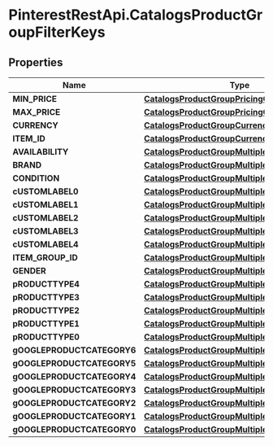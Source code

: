 # PinterestRestApi.CatalogsProductGroupFilterKeys

## Properties

Name | Type | Description | Notes
------------ | ------------- | ------------- | -------------
**MIN_PRICE** | [**CatalogsProductGroupPricingCriteria**](.md) |  | 
**MAX_PRICE** | [**CatalogsProductGroupPricingCriteria**](.md) |  | 
**CURRENCY** | [**CatalogsProductGroupCurrencyCriteria**](.md) |  | 
**ITEM_ID** | [**CatalogsProductGroupCurrencyCriteria**](.md) |  | 
**AVAILABILITY** | [**CatalogsProductGroupMultipleStringCriteria**](.md) |  | 
**BRAND** | [**CatalogsProductGroupMultipleStringCriteria**](.md) |  | 
**CONDITION** | [**CatalogsProductGroupMultipleStringCriteria**](.md) |  | 
**cUSTOMLABEL0** | [**CatalogsProductGroupMultipleStringCriteria**](.md) |  | 
**cUSTOMLABEL1** | [**CatalogsProductGroupMultipleStringCriteria**](.md) |  | 
**cUSTOMLABEL2** | [**CatalogsProductGroupMultipleStringCriteria**](.md) |  | 
**cUSTOMLABEL3** | [**CatalogsProductGroupMultipleStringCriteria**](.md) |  | 
**cUSTOMLABEL4** | [**CatalogsProductGroupMultipleStringCriteria**](.md) |  | 
**ITEM_GROUP_ID** | [**CatalogsProductGroupMultipleStringCriteria**](.md) |  | 
**GENDER** | [**CatalogsProductGroupMultipleStringCriteria**](.md) |  | 
**pRODUCTTYPE4** | [**CatalogsProductGroupMultipleStringListCriteria**](.md) |  | 
**pRODUCTTYPE3** | [**CatalogsProductGroupMultipleStringListCriteria**](.md) |  | 
**pRODUCTTYPE2** | [**CatalogsProductGroupMultipleStringListCriteria**](.md) |  | 
**pRODUCTTYPE1** | [**CatalogsProductGroupMultipleStringListCriteria**](.md) |  | 
**pRODUCTTYPE0** | [**CatalogsProductGroupMultipleStringListCriteria**](.md) |  | 
**gOOGLEPRODUCTCATEGORY6** | [**CatalogsProductGroupMultipleStringListCriteria**](.md) |  | 
**gOOGLEPRODUCTCATEGORY5** | [**CatalogsProductGroupMultipleStringListCriteria**](.md) |  | 
**gOOGLEPRODUCTCATEGORY4** | [**CatalogsProductGroupMultipleStringListCriteria**](.md) |  | 
**gOOGLEPRODUCTCATEGORY3** | [**CatalogsProductGroupMultipleStringListCriteria**](.md) |  | 
**gOOGLEPRODUCTCATEGORY2** | [**CatalogsProductGroupMultipleStringListCriteria**](.md) |  | 
**gOOGLEPRODUCTCATEGORY1** | [**CatalogsProductGroupMultipleStringListCriteria**](.md) |  | 
**gOOGLEPRODUCTCATEGORY0** | [**CatalogsProductGroupMultipleStringListCriteria**](.md) |  | 


